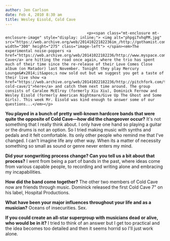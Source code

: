 ```yaml
---
author: Jen Carlson
date: Feb 4, 2010 8:30 am
title: Wesley Eisold, Cold Cave
---
```


	
										<p><span class="mt-enclosure mt-enclosure-image" style="display: inline;"> <img alt="phpgiTvhqPM.jpg" src="https://web.archive.org/web/20141022182236im_/http://gothamist.com/attachments/arts_jen/phpgiTvhqPM.jpg" width="300" height="275" class="image-left"> </span><em>The experimental noise-poppers <a href="https://web.archive.org/web/20141022182236/http://www.myspace.com/coldcave">Cold Cave</a> are hitting the road once again, where the trio has spent much of their time since the re-release of their Love Comes Close album (on Matador) last November. Tonight they play Mercury Lounge&#x2014;it&apos;s now sold out but we suggest you get a taste of their live show <a href="https://web.archive.org/web/20141022182236/http://pitchfork.com/tv/#/episode/2085-cold-cave/1">here</a> and catch them next time around. The group consists of Caralee McElroy (formerly Xiu Xiu), Dominick Fernow and Wesley Eisold (formerly American Nightmare/Give Up The Ghost and Some Girls). This week Mr. Eisold was kind enough to answer some of our questions...</em></p>

<p><strong>You played in a bunch of pretty well-known hardcore bands that were quite the opposite of Cold Cave&#x2014;how did the changeover occur?</strong> It&apos;s not something that I really think about. I only have one hand so playing a guitar or the drums is not an option. So I tried making music with synths and pedals and it felt comfortable. Its only other people who remind me that I&apos;ve changed. I can&apos;t imagine life any other way. When its a matter of necessity something so small as sound or genre never enters my mind.</p>

<p><strong>Did your songwriting process change? Can you tell us a bit about that process?</strong> I went from being a part of bands in the past, where ideas come from various capable people, to recording and writing alone and embracing my incapabilities. </p>

<p><strong>How did the band come together?</strong> The other two members of Cold Cave now are friends through music. Dominick released the first Cold Cave 7&quot; on his label, Hospital Productions. </p>

<p><strong>What have been your major influences throughout your life and as a musician?</strong> Oceans of insecurities. Sex.</p>

<p><strong>If you could create an all-star supergroup with musicians dead or alive, who would be in it?</strong> I tried to think of an answer but I get too practical and the idea becomes too detailed and then it seems horrid so I&apos;ll just work alone.</p>					
										
									
				